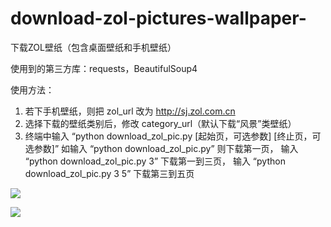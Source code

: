 download-zol-pictures-wallpaper-
================================

下载ZOL壁纸（包含桌面壁纸和手机壁纸）

使用到的第三方库：requests，BeautifulSoup4

使用方法：

1. 若下手机壁纸，则把 zol_url 改为 http://sj.zol.com.cn
2. 选择下载的壁纸类别后，修改 category_url（默认下载“风景”类壁纸）
3. 终端中输入 “python download_zol_pic.py [起始页，可选参数] [终止页，可选参数]”
  如输入 “python download_zol_pic.py” 则下载第一页，
  输入 “python download_zol_pic.py 3” 下载第一到三页，
  输入 “python download_zol_pic.py 3 5” 下载第三到五页

![](http://ww3.sinaimg.cn/large/afc23168gw1ek8qgvpq36j211y0lcaih.jpg)

![](http://ww1.sinaimg.cn/large/afc23168jw1ek8qnz557yj211y0lc11b.jpg)
